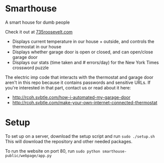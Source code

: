 Smarthouse
==========

A smart house for dumb people

Check it out at [735roosevelt.com](http://735roosevelt.com/) 

- Displays current temperature in our house + outside, and controls the thermostat in our house
- Displays whether garage door is open or closed, and can open/close garage door
- Displays our stats (time taken and # errors/day) for the New York Times crossword puzzle

The electric imp code that interacts with the thermostat and garage door aren't in this repo because it contains passwords and sensitive URLs. If you're interested in that part, contact us or read about it here:
- http://rcoh.svbtle.com/how-i-automated-my-garage-door
- http://rcoh.svbtle.com/make-your-own-internet-connected-thermostat

Setup
=====

To set up on a server, download the setup script and run 
`sudo ./setup.sh`
This will download the repository and other needed packages.

To run the website on port 80, run
`sudo python smarthouse-public/webpage/app.py`
